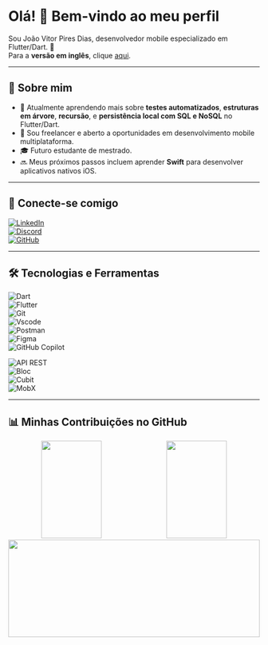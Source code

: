 # Olá! 👋 Bem-vindo ao meu perfil

Sou João Vitor Pires Dias, desenvolvedor mobile especializado em Flutter/Dart. 🚀  
Para a **versão em inglês**, clique [aqui](README.md).  

---

## 📌 Sobre mim  

- 🌱 Atualmente aprendendo mais sobre **testes automatizados**, **estruturas em árvore**, **recursão**, e **persistência local com SQL e NoSQL** no Flutter/Dart.  
- 💼 Sou freelancer e aberto a oportunidades em desenvolvimento mobile multiplataforma.  
- 🎓 Futuro estudante de mestrado.  
- 🔜 Meus próximos passos incluem aprender **Swift** para desenvolver aplicativos nativos iOS.  

---

## 🔗 Conecte-se comigo  
[![LinkedIn](https://img.shields.io/badge/LinkedIn-0077B5?style=for-the-badge&logo=linkedin&logoColor=white)](https://www.linkedin.com/in/joaovitorpd/)  
[![Discord](https://img.shields.io/badge/Discord-7289DA?style=for-the-badge&logo=discord&logoColor=white)](https://discord.com/channels/@joaovitorpdias/)  
[![GitHub](https://img.shields.io/badge/GitHub-100000?style=for-the-badge&logo=github&logoColor=white)](https://github.com/joaovitorpd)  

---

## 🛠️ Tecnologias e Ferramentas  
![Dart](https://img.shields.io/badge/Dart-0175C2?style=for-the-badge&logo=dart&logoColor=white)  
![Flutter](https://img.shields.io/badge/Flutter-02569B?style=for-the-badge&logo=flutter&logoColor=white)  
![Git](https://img.shields.io/badge/GIT-E44C30?style=for-the-badge&logo=git&logoColor=white)  
![Vscode](https://img.shields.io/badge/Vscode-007ACC?style=for-the-badge&logo=visual-studio-code&logoColor=white)  
![Postman](https://img.shields.io/badge/Postman-FF6C37.svg?style=for-the-badge&logo=Postman&logoColor=white)  
![Figma](https://img.shields.io/badge/Figma-696969?style=for-the-badge&logo=figma&logoColor=figma)  
![GitHub Copilot](https://img.shields.io/badge/GitHub_Copilot-181717?style=for-the-badge&logo=github&logoColor=white)  

![API REST](https://img.shields.io/badge/API%20REST-008000?style=for-the-badge)  
![Bloc](https://img.shields.io/badge/Bloc-2496ED?style=for-the-badge&logo=flutter&logoColor=white)  
![Cubit](https://img.shields.io/badge/Cubit-087E8B?style=for-the-badge&logo=flutter&logoColor=white)  
![MobX](https://img.shields.io/badge/MobX-E4405F?style=for-the-badge&logo=mobx&logoColor=white)  

---

## 📊 Minhas Contribuições no GitHub  
<div align="center">
  <img width="49%" height="195px" src="https://github-readme-stats.vercel.app/api?username=joaovitorpd&show_icons=true&theme=radical" />
  <img width="49%" height="195px" src="https://github-readme-stats.vercel.app/api/top-langs/?username=joaovitorpd&layout=compact&theme=radical" />
</div>

<div align="center">
  <img width="100%" height="195px" src="https://ghchart.rshah.org/joaovitorpd" />
</div>
